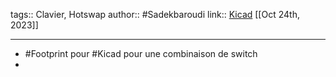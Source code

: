 tags:: Clavier, Hotswap
author:: #Sadekbaroudi 
link:: [Kicad](https://github.com/sadekbaroudi/vulpes-minora) 
[[Oct 24th, 2023]]
***

- #Footprint pour #Kicad pour une combinaison de switch
-